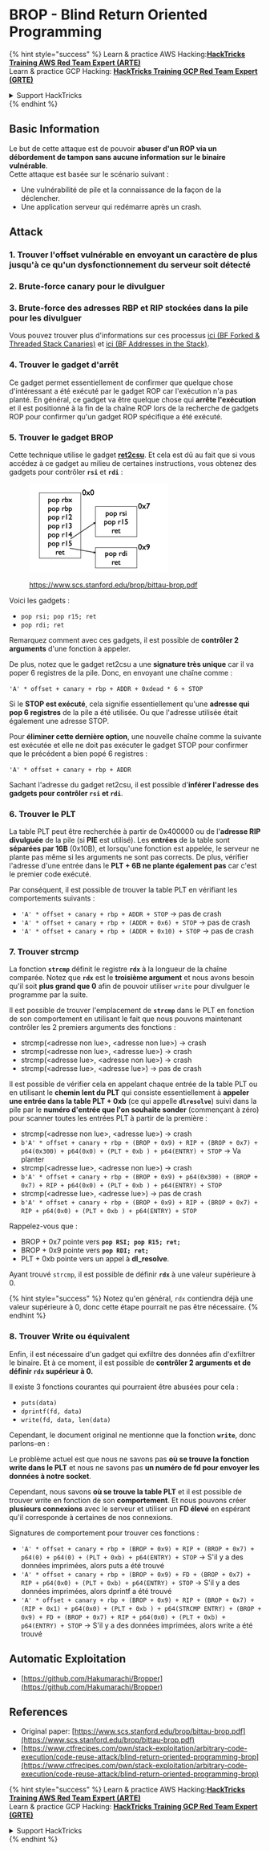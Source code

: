 # BROP - Blind Return Oriented Programming

{% hint style="success" %}
Learn & practice AWS Hacking:<img src="../../.gitbook/assets/arte.png" alt="" data-size="line">[**HackTricks Training AWS Red Team Expert (ARTE)**](https://training.hacktricks.xyz/courses/arte)<img src="../../.gitbook/assets/arte.png" alt="" data-size="line">\
Learn & practice GCP Hacking: <img src="../../.gitbook/assets/grte.png" alt="" data-size="line">[**HackTricks Training GCP Red Team Expert (GRTE)**<img src="../../.gitbook/assets/grte.png" alt="" data-size="line">](https://training.hacktricks.xyz/courses/grte)

<details>

<summary>Support HackTricks</summary>

* Check the [**subscription plans**](https://github.com/sponsors/carlospolop)!
* **Join the** 💬 [**Discord group**](https://discord.gg/hRep4RUj7f) or the [**telegram group**](https://t.me/peass) or **follow** us on **Twitter** 🐦 [**@hacktricks\_live**](https://twitter.com/hacktricks\_live)**.**
* **Share hacking tricks by submitting PRs to the** [**HackTricks**](https://github.com/carlospolop/hacktricks) and [**HackTricks Cloud**](https://github.com/carlospolop/hacktricks-cloud) github repos.

</details>
{% endhint %}

## Basic Information

Le but de cette attaque est de pouvoir **abuser d'un ROP via un débordement de tampon sans aucune information sur le binaire vulnérable**.\
Cette attaque est basée sur le scénario suivant :

* Une vulnérabilité de pile et la connaissance de la façon de la déclencher.
* Une application serveur qui redémarre après un crash.

## Attack

### **1. Trouver l'offset vulnérable** en envoyant un caractère de plus jusqu'à ce qu'un dysfonctionnement du serveur soit détecté

### **2. Brute-force canary** pour le divulguer

### **3. Brute-force des adresses RBP et RIP** stockées dans la pile pour les divulguer

Vous pouvez trouver plus d'informations sur ces processus [ici (BF Forked & Threaded Stack Canaries)](../common-binary-protections-and-bypasses/stack-canaries/bf-forked-stack-canaries.md) et [ici (BF Addresses in the Stack)](../common-binary-protections-and-bypasses/pie/bypassing-canary-and-pie.md).

### **4. Trouver le gadget d'arrêt**

Ce gadget permet essentiellement de confirmer que quelque chose d'intéressant a été exécuté par le gadget ROP car l'exécution n'a pas planté. En général, ce gadget va être quelque chose qui **arrête l'exécution** et il est positionné à la fin de la chaîne ROP lors de la recherche de gadgets ROP pour confirmer qu'un gadget ROP spécifique a été exécuté.

### **5. Trouver le gadget BROP**

Cette technique utilise le gadget [**ret2csu**](ret2csu.md). Et cela est dû au fait que si vous accédez à ce gadget au milieu de certaines instructions, vous obtenez des gadgets pour contrôler **`rsi`** et **`rdi`** :

<figure><img src="../../.gitbook/assets/image (1) (1) (1) (1) (1).png" alt="" width="278"><figcaption><p><a href="https://www.scs.stanford.edu/brop/bittau-brop.pdf">https://www.scs.stanford.edu/brop/bittau-brop.pdf</a></p></figcaption></figure>

Voici les gadgets :

* `pop rsi; pop r15; ret`
* `pop rdi; ret`

Remarquez comment avec ces gadgets, il est possible de **contrôler 2 arguments** d'une fonction à appeler.

De plus, notez que le gadget ret2csu a une **signature très unique** car il va poper 6 registres de la pile. Donc, en envoyant une chaîne comme :

`'A' * offset + canary + rbp + ADDR + 0xdead * 6 + STOP`

Si le **STOP est exécuté**, cela signifie essentiellement qu'une **adresse qui pop 6 registres** de la pile a été utilisée. Ou que l'adresse utilisée était également une adresse STOP.

Pour **éliminer cette dernière option**, une nouvelle chaîne comme la suivante est exécutée et elle ne doit pas exécuter le gadget STOP pour confirmer que le précédent a bien popé 6 registres :

`'A' * offset + canary + rbp + ADDR`

Sachant l'adresse du gadget ret2csu, il est possible d'**inférer l'adresse des gadgets pour contrôler `rsi` et `rdi`**.

### 6. Trouver le PLT

La table PLT peut être recherchée à partir de 0x400000 ou de l'**adresse RIP divulguée** de la pile (si **PIE** est utilisé). Les **entrées** de la table sont **séparées par 16B** (0x10B), et lorsqu'une fonction est appelée, le serveur ne plante pas même si les arguments ne sont pas corrects. De plus, vérifier l'adresse d'une entrée dans le **PLT + 6B ne plante également pas** car c'est le premier code exécuté.

Par conséquent, il est possible de trouver la table PLT en vérifiant les comportements suivants :

* `'A' * offset + canary + rbp + ADDR + STOP` -> pas de crash
* `'A' * offset + canary + rbp + (ADDR + 0x6) + STOP` -> pas de crash
* `'A' * offset + canary + rbp + (ADDR + 0x10) + STOP` -> pas de crash

### 7. Trouver strcmp

La fonction **`strcmp`** définit le registre **`rdx`** à la longueur de la chaîne comparée. Notez que **`rdx`** est le **troisième argument** et nous avons besoin qu'il soit **plus grand que 0** afin de pouvoir utiliser `write` pour divulguer le programme par la suite.

Il est possible de trouver l'emplacement de **`strcmp`** dans le PLT en fonction de son comportement en utilisant le fait que nous pouvons maintenant contrôler les 2 premiers arguments des fonctions :

* strcmp(\<adresse non lue>, \<adresse non lue>) -> crash
* strcmp(\<adresse non lue>, \<adresse lue>) -> crash
* strcmp(\<adresse lue>, \<adresse non lue>) -> crash
* strcmp(\<adresse lue>, \<adresse lue>) -> pas de crash

Il est possible de vérifier cela en appelant chaque entrée de la table PLT ou en utilisant le **chemin lent du PLT** qui consiste essentiellement à **appeler une entrée dans la table PLT + 0xb** (ce qui appelle **`dlresolve`**) suivi dans la pile par le **numéro d'entrée que l'on souhaite sonder** (commençant à zéro) pour scanner toutes les entrées PLT à partir de la première :

* strcmp(\<adresse non lue>, \<adresse lue>) -> crash
* `b'A' * offset + canary + rbp + (BROP + 0x9) + RIP + (BROP + 0x7) + p64(0x300) + p64(0x0) + (PLT + 0xb ) + p64(ENTRY) + STOP` -> Va planter
* strcmp(\<adresse lue>, \<adresse non lue>) -> crash
* `b'A' * offset + canary + rbp + (BROP + 0x9) + p64(0x300) + (BROP + 0x7) + RIP + p64(0x0) + (PLT + 0xb ) + p64(ENTRY) + STOP`
* strcmp(\<adresse lue>, \<adresse lue>) -> pas de crash
* `b'A' * offset + canary + rbp + (BROP + 0x9) + RIP + (BROP + 0x7) + RIP + p64(0x0) + (PLT + 0xb ) + p64(ENTRY) + STOP`

Rappelez-vous que :

* BROP + 0x7 pointe vers **`pop RSI; pop R15; ret;`**
* BROP + 0x9 pointe vers **`pop RDI; ret;`**
* PLT + 0xb pointe vers un appel à **dl\_resolve**.

Ayant trouvé `strcmp`, il est possible de définir **`rdx`** à une valeur supérieure à 0.

{% hint style="success" %}
Notez qu'en général, `rdx` contiendra déjà une valeur supérieure à 0, donc cette étape pourrait ne pas être nécessaire.
{% endhint %}

### 8. Trouver Write ou équivalent

Enfin, il est nécessaire d'un gadget qui exfiltre des données afin d'exfiltrer le binaire. Et à ce moment, il est possible de **contrôler 2 arguments et de définir `rdx` supérieur à 0.**

Il existe 3 fonctions courantes qui pourraient être abusées pour cela :

* `puts(data)`
* `dprintf(fd, data)`
* `write(fd, data, len(data)`

Cependant, le document original ne mentionne que la fonction **`write`**, donc parlons-en :

Le problème actuel est que nous ne savons pas **où se trouve la fonction write dans le PLT** et nous ne savons pas **un numéro de fd pour envoyer les données à notre socket**.

Cependant, nous savons **où se trouve la table PLT** et il est possible de trouver write en fonction de son **comportement**. Et nous pouvons créer **plusieurs connexions** avec le serveur et utiliser un **FD élevé** en espérant qu'il corresponde à certaines de nos connexions.

Signatures de comportement pour trouver ces fonctions :

* `'A' * offset + canary + rbp + (BROP + 0x9) + RIP + (BROP + 0x7) + p64(0) + p64(0) + (PLT + 0xb) + p64(ENTRY) + STOP` -> S'il y a des données imprimées, alors puts a été trouvé
* `'A' * offset + canary + rbp + (BROP + 0x9) + FD + (BROP + 0x7) + RIP + p64(0x0) + (PLT + 0xb) + p64(ENTRY) + STOP` -> S'il y a des données imprimées, alors dprintf a été trouvé
* `'A' * offset + canary + rbp + (BROP + 0x9) + RIP + (BROP + 0x7) + (RIP + 0x1) + p64(0x0) + (PLT + 0xb ) + p64(STRCMP ENTRY) + (BROP + 0x9) + FD + (BROP + 0x7) + RIP + p64(0x0) + (PLT + 0xb) + p64(ENTRY) + STOP` -> S'il y a des données imprimées, alors write a été trouvé

## Automatic Exploitation

* [https://github.com/Hakumarachi/Bropper](https://github.com/Hakumarachi/Bropper)

## References

* Original paper: [https://www.scs.stanford.edu/brop/bittau-brop.pdf](https://www.scs.stanford.edu/brop/bittau-brop.pdf)
* [https://www.ctfrecipes.com/pwn/stack-exploitation/arbitrary-code-execution/code-reuse-attack/blind-return-oriented-programming-brop](https://www.ctfrecipes.com/pwn/stack-exploitation/arbitrary-code-execution/code-reuse-attack/blind-return-oriented-programming-brop)

{% hint style="success" %}
Learn & practice AWS Hacking:<img src="../../.gitbook/assets/arte.png" alt="" data-size="line">[**HackTricks Training AWS Red Team Expert (ARTE)**](https://training.hacktricks.xyz/courses/arte)<img src="../../.gitbook/assets/arte.png" alt="" data-size="line">\
Learn & practice GCP Hacking: <img src="../../.gitbook/assets/grte.png" alt="" data-size="line">[**HackTricks Training GCP Red Team Expert (GRTE)**<img src="../../.gitbook/assets/grte.png" alt="" data-size="line">](https://training.hacktricks.xyz/courses/grte)

<details>

<summary>Support HackTricks</summary>

* Check the [**subscription plans**](https://github.com/sponsors/carlospolop)!
* **Join the** 💬 [**Discord group**](https://discord.gg/hRep4RUj7f) or the [**telegram group**](https://t.me/peass) or **follow** us on **Twitter** 🐦 [**@hacktricks\_live**](https://twitter.com/hacktricks\_live)**.**
* **Share hacking tricks by submitting PRs to the** [**HackTricks**](https://github.com/carlospolop/hacktricks) and [**HackTricks Cloud**](https://github.com/carlospolop/hacktricks-cloud) github repos.

</details>
{% endhint %}
